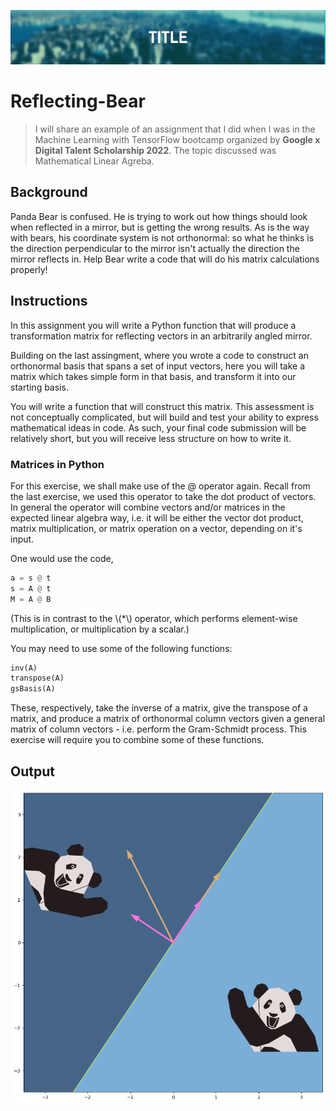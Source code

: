 ![This is an image](https://github.com/arienugroho050396/Reflecting-Bear/blob/main/City%20Collectibles%20Store%20Header.png)
# Reflecting-Bear
> I will share an example of an assignment that I did when I was in the Machine Learning with TensorFlow bootcamp organized by **Google x Digital Talent Scholarship 2022**. The topic discussed was Mathematical Linear Agreba.

## Background
Panda Bear is confused. He is trying to work out how things should look when reflected in a mirror, but is getting the wrong results.
As is the way with bears, his coordinate system is not orthonormal: so what he thinks is the direction perpendicular to the mirror isn't actually the direction the mirror reflects in.
Help Bear write a code that will do his matrix calculations properly!  

## Instructions
In this assignment you will write a Python function that will produce a transformation matrix for reflecting vectors in an arbitrarily angled mirror.

Building on the last assingment, where you wrote a code to construct an orthonormal basis that spans a set of input vectors, here you will take a matrix which takes simple form in that basis, and transform it into our starting basis.

You will write a function that will construct this matrix.
This assessment is not conceptually complicated, but will build and test your ability to express mathematical ideas in code.
As such, your final code submission will be relatively short, but you will receive less structure on how to write it.

### Matrices in Python
For this exercise, we shall make use of the @ operator again.
Recall from the last exercise, we used this operator to take the dot product of vectors.
In general the operator will combine vectors and/or matrices in the expected linear algebra way,
i.e. it will be either the vector dot product, matrix multiplication, or matrix operation on a vector, depending on it's input.

One would use the code,
```python
a = s @ t
s = A @ t
M = A @ B
```
(This is in contrast to the \\(*\\) operator, which performs element-wise multiplication, or multiplication by a scalar.)

You may need to use some of the following functions:
```python
inv(A)
transpose(A)
gsBasis(A)
```
These, respectively, take the inverse of a matrix, give the transpose of a matrix, and produce a matrix of orthonormal column vectors given a general matrix of column vectors - i.e. perform the Gram-Schmidt process.
This exercise will require you to combine some of these functions.

## Output
![This is an image](https://github.com/arienugroho050396/Reflecting-Bear/blob/main/bear.png)
